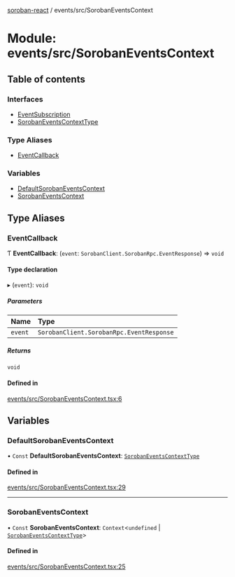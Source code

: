 [soroban-react](../README.md) / events/src/SorobanEventsContext

# Module: events/src/SorobanEventsContext

## Table of contents

### Interfaces

- [EventSubscription](../interfaces/events_src_SorobanEventsContext.EventSubscription.md)
- [SorobanEventsContextType](../interfaces/events_src_SorobanEventsContext.SorobanEventsContextType.md)

### Type Aliases

- [EventCallback](events_src_SorobanEventsContext.md#eventcallback)

### Variables

- [DefaultSorobanEventsContext](events_src_SorobanEventsContext.md#defaultsorobaneventscontext)
- [SorobanEventsContext](events_src_SorobanEventsContext.md#sorobaneventscontext)

## Type Aliases

### EventCallback

Ƭ **EventCallback**: (`event`: `SorobanClient.SorobanRpc.EventResponse`) => `void`

#### Type declaration

▸ (`event`): `void`

##### Parameters

| Name | Type |
| :------ | :------ |
| `event` | `SorobanClient.SorobanRpc.EventResponse` |

##### Returns

`void`

#### Defined in

[events/src/SorobanEventsContext.tsx:6](https://github.com/mauroepce/soroban-react/blob/0b52378/packages/events/src/SorobanEventsContext.tsx#L6)

## Variables

### DefaultSorobanEventsContext

• `Const` **DefaultSorobanEventsContext**: [`SorobanEventsContextType`](../interfaces/events_src_SorobanEventsContext.SorobanEventsContextType.md)

#### Defined in

[events/src/SorobanEventsContext.tsx:29](https://github.com/mauroepce/soroban-react/blob/0b52378/packages/events/src/SorobanEventsContext.tsx#L29)

___

### SorobanEventsContext

• `Const` **SorobanEventsContext**: `Context`<`undefined` \| [`SorobanEventsContextType`](../interfaces/events_src_SorobanEventsContext.SorobanEventsContextType.md)\>

#### Defined in

[events/src/SorobanEventsContext.tsx:25](https://github.com/mauroepce/soroban-react/blob/0b52378/packages/events/src/SorobanEventsContext.tsx#L25)
